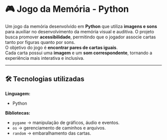 # 🎮 Jogo da Memória - Python

Um jogo da memória desenvolvido em **Python** que utiliza **imagens e sons** para auxiliar no desenvolvimento da memória visual e auditiva. 
O projeto busca promover **acessibilidade**, permitindo que o jogador associe cartas tanto por figuras quanto por sons.  
O objetivo do jogo é **encontrar pares de cartas iguais**.  
Cada carta possui uma **imagem** e um **som correspondente**, tornando a experiência mais interativa e inclusiva.  

---

## 🛠️ Tecnologias utilizadas

**Linguagem:**  
- Python 

**Bibliotecas:**  
- `pygame` → manipulação de gráficos, áudio e eventos.  
- `os` → gerenciamento de caminhos e arquivos.  
- `random` → embaralhamento das cartas.  
